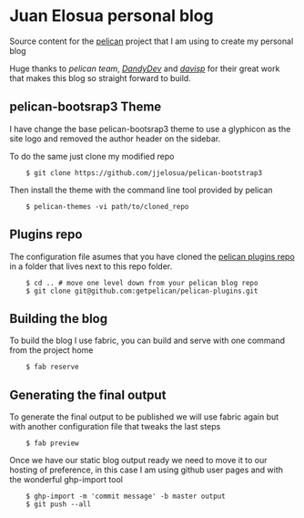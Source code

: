 Juan Elosua personal blog
=========================

Source content for the [pelican](http://blog.getpelican.com) project that
I am using to create my personal blog

Huge thanks to _pelican team_, _[DandyDev](https://github.com/DandyDev/pelican-bootstrap3)_ and _[davisp](https://github.com/davisp/ghp-import)_ for their great work that makes this blog so straight forward to build.

## pelican-bootsrap3 Theme

I have change the base pelican-bootsrap3 theme to use a glyphicon as the site logo and removed the author header on the sidebar.

To do the same just clone my modified repo
```    
    $ git clone https://github.com/jjelosua/pelican-bootstrap3
```
Then install the theme with the command line tool provided by pelican
    
```
    $ pelican-themes -vi path/to/cloned_repo
```

## Plugins repo

The configuration file asumes that you have cloned the [pelican plugins repo](https://github.com/getpelican/pelican-plugins) in a folder that lives next to this repo folder. 
    
```
    $ cd .. # move one level down from your pelican blog repo
    $ git clone git@github.com:getpelican/pelican-plugins.git
```

## Building the blog

To build the blog I use fabric, you can build and serve with one command from the project home

```
    $ fab reserve
```

## Generating the final output

To generate the final output to be published we will use fabric again but with another configuration file that tweaks the last steps

```
    $ fab preview
```

Once we have our static blog output ready we need to move it to our hosting of preference, in this case I am using github user pages and with the wonderful ghp-import tool

```
    $ ghp-import -m 'commit message' -b master output
    $ git push --all
```


